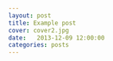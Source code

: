 ```yaml
---
layout: post
title: Example post
cover: cover2.jpg
date:   2013-12-09 12:00:00
categories: posts
---
```

